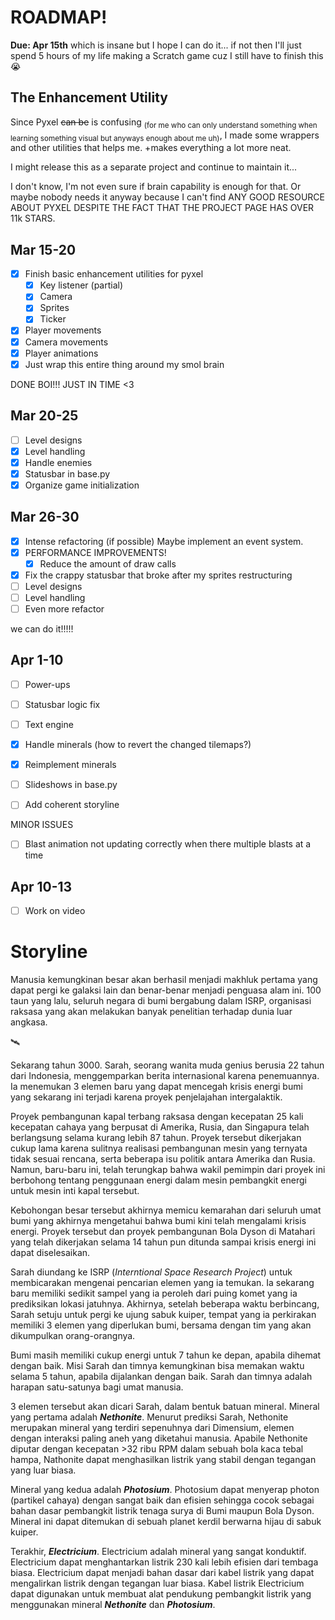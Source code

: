 # ROADMAP!
**Due: Apr 15th**
which is insane
but
I hope I can do it...
if not then I'll just spend 5 hours of my life making a Scratch game cuz I still have to finish this 😭

## The Enhancement Utility
Since Pyxel <s>can be</s> is confusing <sub>(for me who can only understand something when learning something visual but anyways enough about me uh)</sub>, I made some wrappers and other utilities that helps me. +makes everything a lot more neat.

I might release this as a separate project and continue to maintain it...

I don't know, I'm not even sure if brain capability is enough for that. Or maybe nobody needs it anyway because I can't find ANY GOOD RESOURCE ABOUT PYXEL DESPITE THE FACT THAT THE PROJECT PAGE HAS OVER 11k STARS.

## Mar 15-20
- [x] Finish basic enhancement utilities for pyxel
    - [x] Key listener (partial)
    - [x] Camera
    - [x] Sprites
    - [x] Ticker
- [x] Player movements
- [x] Camera movements
- [x] Player animations
- [x] Just wrap this entire thing around my smol brain

DONE BOI!!! JUST IN TIME <3

## Mar 20-25
- [ ] Level designs
- [x] Level handling
- [x] Handle enemies
- [x] Statusbar in base.py
- [x] Organize game initialization

## Mar 26-30 
- [x] Intense refactoring (if possible)
    Maybe implement an event system.
- [x] PERFORMANCE IMPROVEMENTS!
    - [x] Reduce the amount of draw calls
- [x] Fix the crappy statusbar that broke after my sprites restructuring
- [ ] Level designs
- [ ] Level handling
- [ ] Even more refactor

we can do it!!!!!

## Apr 1-10
- [ ] Power-ups
- [ ] Statusbar logic fix
- [ ] Text engine
- [x] Handle minerals (how to revert the changed tilemaps?)
- [x] Reimplement minerals

- [ ] Slideshows in base.py
- [ ] Add coherent storyline

MINOR ISSUES
- [ ] Blast animation not updating correctly when there multiple blasts at a time

## Apr 10-13
- [ ] Work on video

# Storyline
Manusia kemungkinan besar akan berhasil menjadi makhluk pertama yang dapat pergi ke galaksi lain dan benar-benar menjadi penguasa alam ini. 100 taun yang lalu, seluruh negara di bumi bergabung dalam ISRP, organisasi raksasa yang akan melakukan banyak penelitian terhadap dunia luar angkasa.

🛰️

Sekarang tahun 3000. Sarah, seorang wanita muda genius berusia 22 tahun dari Indonesia, menggemparkan berita internasional karena penemuannya. Ia menemukan 3 elemen baru yang dapat mencegah krisis energi bumi yang sekarang ini terjadi karena proyek penjelajahan intergalaktik.

Proyek pembangunan kapal terbang raksasa dengan kecepatan 25 kali kecepatan cahaya yang berpusat di Amerika, Rusia, dan Singapura telah berlangsung selama kurang lebih 87 tahun. Proyek tersebut dikerjakan cukup lama karena sulitnya realisasi pembangunan mesin yang ternyata tidak sesuai rencana, serta beberapa isu politik antara Amerika dan Rusia. Namun, baru-baru ini, telah terungkap bahwa wakil pemimpin dari proyek ini berbohong tentang penggunaan energi dalam mesin pembangkit energi untuk mesin inti kapal tersebut. 

Kebohongan besar tersebut akhirnya memicu kemarahan dari seluruh umat bumi yang akhirnya mengetahui bahwa bumi kini telah mengalami krisis energi. Proyek tersebut dan proyek pembangunan Bola Dyson di Matahari yang telah dikerjakan selama 14 tahun pun ditunda sampai krisis energi ini dapat diselesaikan.

Sarah diundang ke ISRP (*Interntional Space Research Project*) untuk membicarakan mengenai pencarian elemen yang ia temukan. Ia sekarang baru memiliki sedikit sampel yang ia peroleh dari puing komet yang ia prediksikan lokasi jatuhnya. Akhirnya, setelah beberapa waktu berbincang, Sarah setuju untuk pergi ke ujung sabuk kuiper, tempat yang ia perkirakan memiliki 3 elemen yang diperlukan bumi, bersama dengan tim yang akan dikumpulkan orang-orangnya.

Bumi masih memiliki cukup energi untuk 7 tahun ke depan, apabila dihemat dengan baik. Misi Sarah dan timnya kemungkinan bisa memakan waktu selama 5 tahun, apabila dijalankan dengan baik. Sarah dan timnya adalah harapan satu-satunya bagi umat manusia.

3 elemen tersebut akan dicari Sarah, dalam bentuk batuan mineral. Mineral yang pertama adalah ***Nethonite***. Menurut prediksi Sarah, Nethonite merupakan mineral yang terdiri sepenuhnya dari Dimensium, elemen dengan interaksi paling aneh yang diketahui manusia. Apabile Nethonite diputar dengan kecepatan >32 ribu RPM dalam sebuah bola kaca tebal hampa, Nathonite dapat menghasilkan listrik yang stabil dengan tegangan yang luar biasa.

Mineral yang kedua adalah ***Photosium***. Photosium dapat menyerap photon (partikel cahaya) dengan sangat baik dan efisien sehingga cocok sebagai bahan dasar pembangkit listrik tenaga surya di Bumi maupun Bola Dyson. Mineral ini dapat ditemukan di sebuah planet kerdil berwarna hijau di sabuk kuiper.

Terakhir, ***Electricium***. Electricium adalah mineral yang sangat konduktif. Electricium dapat menghantarkan listrik 230 kali lebih efisien dari tembaga biasa. Electricium dapat menjadi bahan dasar dari kabel listrik yang dapat mengalirkan listrik dengan tegangan luar biasa. Kabel listrik Electricium dapat digunakan untuk membuat alat pendukung pembangkit listrik yang menggunakan mineral ***Nethonite*** dan ***Photosium***.